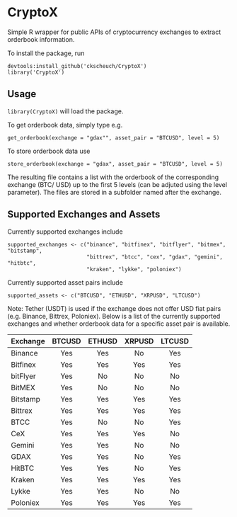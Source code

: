 # CryptoX

Simple R wrapper for public APIs of cryptocurrency exchanges to extract orderbook information.

To install the package, run

```
devtools:install_github('ckscheuch/CryptoX')
library('CryptoX')
```
## Usage

`library(CryptoX)` will load the package. 

To get orderbook data, simply type e.g.

```
get_orderbook(exchange = "gdax"", asset_pair = "BTCUSD", level = 5)
```

To store orderbook data use

```
store_orderbook(exchange = "gdax", asset_pair = "BTCUSD", level = 5)
```

The resulting file contains a list with the orderbook of the corresponding exchange (BTC/ USD) up to the first 5 levels (can be adjuted using the level parameter). The files are stored in a subfolder named after the exchange.

## Supported Exchanges and Assets

Currently supported exchanges include
```
supported_exchanges <- c("binance", "bitfinex", "bitflyer", "bitmex", "bitstamp",
                         "bittrex", "btcc", "cex", "gdax", "gemini", "hitbtc", 
                         "kraken", "lykke", "poloniex")
```
Currently supported asset pairs include

```
supported_assets <- c("BTCUSD", "ETHUSD", "XRPUSD", "LTCUSD")
```

Note: Tether (USDT) is used if the exchange does not offer USD fiat pairs (e.g. Binance, Bittrex, Poloniex). Below is a list of the currently supported exchanges and whether orderbook data for a specific asset pair is available.

| Exchange      | BTCUSD | ETHUSD | XRPUSD | LTCUSD |
| ------------- |:------:|:------:|:------:|:------:|
| Binance       |   Yes  |   Yes  |   No   |   Yes  |
| Bitfinex      |   Yes  |   Yes  |   Yes  |   Yes  |
| bitFlyer      |   Yes  |   No   |   No   |   No   |
| BitMEX        |   Yes  |   No   |   No   |   No   |
| Bitstamp      |   Yes  |   Yes  |   Yes  |   Yes  |
| Bittrex       |   Yes  |   Yes  |   Yes  |   Yes  |
| BTCC          |   Yes  |   No   |   No   |   Yes  |
| CeX           |   Yes  |   Yes  |   Yes  |   No   |
| Gemini        |   Yes  |   Yes  |   No   |   No   |
| GDAX          |   Yes  |   Yes  |   No   |   Yes  |
| HitBTC        |   Yes  |   Yes  |   No   |   Yes  |
| Kraken        |   Yes  |   Yes  |   Yes  |   Yes  |
| Lykke         |   Yes  |   Yes  |   No   |   No   |
| Poloniex      |   Yes  |   Yes  |   Yes  |   Yes  |
